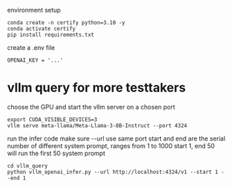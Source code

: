 environment setup
```
conda create -n certify python=3.10 -y
conda activate certify
pip install requirements.txt
```

create a .env file
```
OPENAI_KEY = '...'
```

# vllm query for more testtakers
choose the GPU and start the vllm server on a chosen port
```
export CUDA_VISIBLE_DEVICES=3
vllm serve meta-llama/Meta-Llama-3-8B-Instruct --port 4324
```

run the infer code
make sure --url use same port
start and end are the serial number of different system prompt, ranges from 1 to 1000
start 1, end 50 will run the first 50 system prompt
```
cd vllm_query
python vllm_openai_infer.py --url http://localhost:4324/v1 --start 1 --end 1
```
